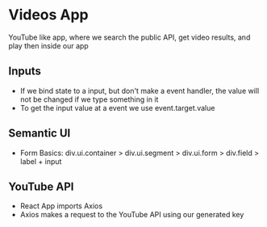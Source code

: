 # Videos App

YouTube like app, where we search the public API, get video results, and play then inside our app

## Inputs
- If we bind state to a input, but don't make a event handler, the value will not be changed if we type something in it
- To get the input value at a event we use event.target.value

## Semantic UI
- Form Basics: div.ui.container > div.ui.segment > div.ui.form > div.field > label + input

## YouTube API
- React App imports Axios
- Axios makes a request to the YouTube API using our generated key